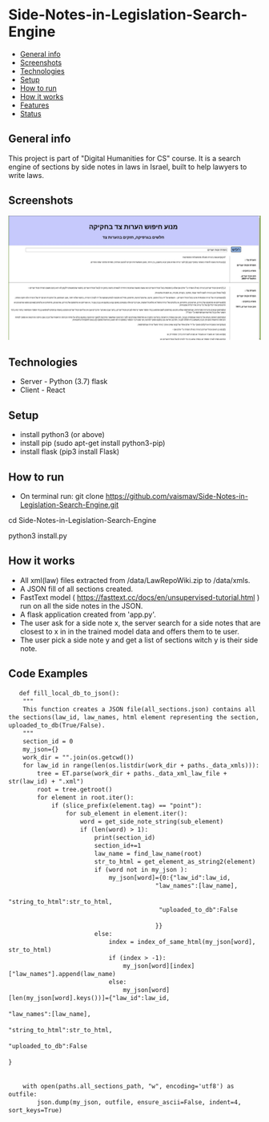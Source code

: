 # Side-Notes-in-Legislation-Search-Engine

* [General info](#general-info)
* [Screenshots](#screenshots)
* [Technologies](#technologies)
* [Setup](#setup)
* [How to run](#how-to-run)
* [How it works](#how-it-works)
* [Features](#features)
* [Status](#status)




## General info
This project is part of "Digital Humanities for CS" course.
It is a search engine of sections by side notes in laws in Israel, built to help lawyers to write laws.

## Screenshots

![main web page](https://github.com/vaismav/Side-Notes-in-Legislation-Search-Engine/blob/main/screenshot.jpeg)

## Technologies
* Server - Python (3.7) flask
* Client - React

## Setup
* install python3 (or above)
* install pip (sudo apt-get install python3-pip)
* install flask (pip3 install Flask)

## How to run
* On terminal run:
 git clone https://github.com/vaismav/Side-Notes-in-Legislation-Search-Engine.git

 cd Side-Notes-in-Legislation-Search-Engine
 
 python3 install.py

## How it works
* All xml(law) files extracted from /data/LawRepoWiki.zip to /data/xmls.
* A JSON fill of all sections created.
* FastText model ( https://fasttext.cc/docs/en/unsupervised-tutorial.html ) run on all the side notes in the JSON.
* A flask application created from 'app.py'.
* The user ask for a side note x, the server search for a side notes that are closest to x in in the trained model data and offers them to te user.
* The user pick a side note y and get a list of sections witch y is their side note.

## Code Examples

```
   def fill_local_db_to_json():
    """
    This function creates a JSON file(all_sections.json) contains all the sections(law_id, law_names, html element representing the section, uploaded_to_db(True/False).
    """
    section_id = 0
    my_json={}
    work_dir = "".join(os.getcwd())
    for law_id in range(len(os.listdir(work_dir + paths._data_xmls))):
        tree = ET.parse(work_dir + paths._data_xml_law_file + str(law_id) + ".xml")
        root = tree.getroot()
        for element in root.iter():
            if (slice_prefix(element.tag) == "point"):
                for sub_element in element.iter():
                    word = get_side_note_string(sub_element)
                    if (len(word) > 1):
                        print(section_id)
                        section_id+=1
                        law_name = find_law_name(root)
                        str_to_html = get_element_as_string2(element)
                        if (word not in my_json ):
                            my_json[word]={0:{"law_id":law_id,
                                         "law_names":[law_name],
                                          "string_to_html":str_to_html,
                                          "uploaded_to_db":False

                                         }}
                        else:
                            index = index_of_same_html(my_json[word], str_to_html)
                            if (index > -1):
                                my_json[word][index]["law_names"].append(law_name)
                            else:
                                my_json[word][len(my_json[word].keys())]={"law_id":law_id,
                                                                         "law_names":[law_name],
                                                                         "string_to_html":str_to_html,
                                                                         "uploaded_to_db":False
                                                                         }


    with open(paths.all_sections_path, "w", encoding='utf8') as outfile:
        json.dump(my_json, outfile, ensure_ascii=False, indent=4, sort_keys=True)

```


<!-- ### Requirements
To run this project, Python3, pip3 & pip are requierd -->